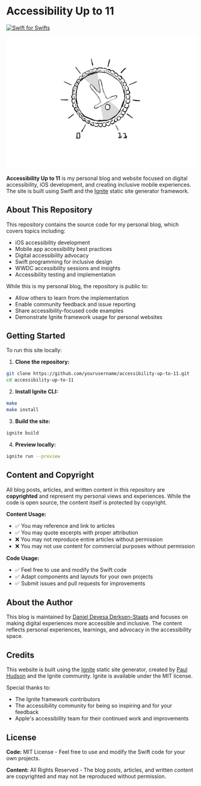 # Accessibility Up to 11

[![Swift for Swifts](https://img.shields.io/badge/SWIFT-FOR%20SWIFTS-F6AF41?style=flat&labelColor=476B64&logo=swift&logoColor=F6AF41)](https://swiftforswifts.org)

<p align="center">
    <img src="AccessibilityUpTo11/Assets/Images/Site/Global/LogoShare.png" alt="Accessibility Up to 11 logo" />
</p>

**Accessibility Up to 11** is my personal blog and website focused on digital accessibility, iOS development, and creating inclusive mobile experiences. The site is built using Swift and the [Ignite](https://github.com/twostraws/Ignite) static site generator framework.

## About This Repository

This repository contains the source code for my personal blog, which covers topics including:

- iOS accessibility development
- Mobile app accessibility best practices
- Digital accessibility advocacy
- Swift programming for inclusive design
- WWDC accessibility sessions and insights
- Accessibility testing and implementation

While this is my personal blog, the repository is public to:
- Allow others to learn from the implementation
- Enable community feedback and issue reporting
- Share accessibility-focused code examples
- Demonstrate Ignite framework usage for personal websites

## Getting Started

To run this site locally:

1. **Clone the repository:**
```bash
git clone https://github.com/yourusername/accessibility-up-to-11.git
cd accessibility-up-to-11
```

2. **Install Ignite CLI:**
```bash
make
make install
```

3. **Build the site:**
```bash
ignite build
```

4. **Preview locally:**
```bash
ignite run --preview
```

## Content and Copyright

All blog posts, articles, and written content in this repository are **copyrighted** and represent my personal views and experiences. While the code is open source, the content itself is protected by copyright.

**Content Usage:**
- ✅ You may reference and link to articles
- ✅ You may quote excerpts with proper attribution
- ❌ You may not reproduce entire articles without permission
- ❌ You may not use content for commercial purposes without permission

**Code Usage:**
- ✅ Feel free to use and modify the Swift code
- ✅ Adapt components and layouts for your own projects
- ✅ Submit issues and pull requests for improvements

## About the Author

This blog is maintained by [Daniel Devesa Derksen-Staats](https://github.com/dadederk) and focuses on making digital experiences more accessible and inclusive. The content reflects personal experiences, learnings, and advocacy in the accessibility space.

## Credits

This website is built using the [Ignite](https://github.com/twostraws/Ignite) static site generator, created by [Paul Hudson](https://twitter.com/twostraws) and the Ignite community. Ignite is available under the MIT license.

Special thanks to:
- The Ignite framework contributors
- The accessibility community for being so inspiring and for your feedback
- Apple's accessibility team for their continued work and improvements

## License

**Code:** MIT License - Feel free to use and modify the Swift code for your own projects.

**Content:** All Rights Reserved - The blog posts, articles, and written content are copyrighted and may not be reproduced without permission.
